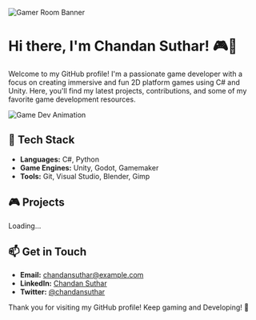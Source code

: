 ![Gamer Room Banner](https://img.freepik.com/free-vector/detailed-gamer-room-illustration_23-2148923561.jpg?t=st=1721458894~exp=1721462494~hmac=cc9756dd6571d16d10a04efb6cf61804c1acd5d10387204d1258b14eb58fa563&w=1380)

# Hi there, I'm Chandan Suthar! 🎮👾

Welcome to my GitHub profile! I'm a passionate game developer with a focus on creating immersive and fun 2D platform games using C# and Unity. Here, you'll find my latest projects, contributions, and some of my favorite game development resources.

![Game Dev Animation](https://media.giphy.com/media/l3q2K5jinAlChoCLS/giphy.gif)

## 🔧 Tech Stack

- **Languages:** C#, Python
- **Game Engines:** Unity, Godot, Gamemaker
- **Tools:** Git, Visual Studio, Blender, Gimp

## 🎮 Projects

Loading...

## 📫 Get in Touch

- **Email:** chandansuthar@example.com
- **LinkedIn:** [Chandan Suthar](https://www.linkedin.com/in/chandansuthar/)
- **Twitter:** [@chandansuthar](https://twitter.com/chandansuthar)


Thank you for visiting my GitHub profile! Keep gaming and Developing! 👾
